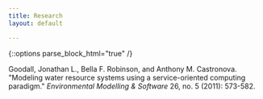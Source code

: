 ```yaml
---
title: Research
layout: default

---
```

{::options parse_block_html="true" /}



Goodall, Jonathan L., Bella F. Robinson, and Anthony M. Castronova. "Modeling water resource systems using a service-oriented computing paradigm." *Environmental Modelling & Software* 26, no. 5 (2011): 573-582.



